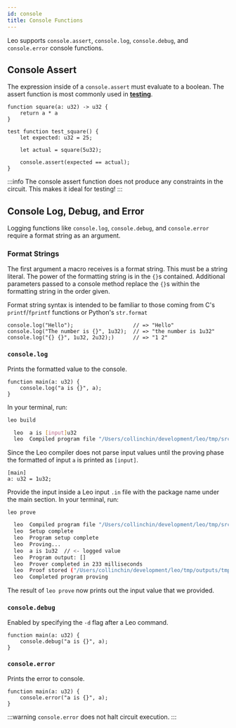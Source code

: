 ```yaml
---
id: console
title: Console Functions
---
```


Leo supports `console.assert`, `console.log`, `console.debug`, and `console.error` console functions.

## Console Assert

The expression inside of a `console.assert` must evaluate to a boolean.
The assert function is most commonly used in [**testing**](aleo/documentation/developer/language/12_tests.md).

```leo
function square(a: u32) -> u32 {
    return a * a
}

test function test_square() {
    let expected: u32 = 25;

    let actual = square(5u32);

    console.assert(expected == actual);
}
```

:::info
The console assert function does not produce any constraints in the circuit. This makes it ideal for testing!
:::

## Console Log, Debug, and Error

Logging functions like `console.log`, `console.debug`, and `console.error` require a format string as an argument. 

### Format Strings
The first argument a macro receives is a format string. This must be a string literal. The power of the formatting string is in the `{}`s contained.
Additional parameters passed to a console method replace the `{}`s within the formatting string in the order given.

Format string syntax is intended to be familiar to those coming from C's `printf`/`fprintf` functions or Python's `str.format`

```leo
console.log("Hello");                   // => "Hello"
console.log("The number is {}", 1u32);  // => "the number is 1u32"
console.log("{} {}", 1u32, 2u32);)      // => "1 2"
```


### `console.log`
Prints the formatted value to the console.
```leo title="src/main.leo"
function main(a: u32) {
    console.log("a is {}", a);
}
```
In your terminal, run:
```bash
leo build
```
```bash title="console output:"
  leo  a is [input]u32
  leo  Compiled program file "/Users/collinchin/development/leo/tmp/src/main.leo"
```

Since the Leo compiler does not parse input values until the proving phase the formatted of input `a` is printed as `[input]`.

```leo title="inputs/{$NAME}.in
[main]
a: u32 = 1u32;
```

Provide the input inside a Leo input `.in` file with the package name under the main section. In your terminal, run:

```leo
leo prove
```

```bash title="console output:"
  leo  Compiled program file "/Users/collinchin/development/leo/tmp/src/main.leo"
  leo  Setup complete
  leo  Program setup complete
  leo  Proving...
  leo  a is 1u32  // <- logged value
  leo  Program output: []
  leo  Prover completed in 233 milliseconds
  leo  Proof stored ("/Users/collinchin/development/leo/tmp/outputs/tmp.proof")
  leo  Completed program proving
```

The result of `leo prove` now prints out the input value that we provided. 

### `console.debug`
Enabled by specifying the `-d` flag after a Leo command.
```leo
function main(a: u32) {
    console.debug("a is {}", a);
}
```

### `console.error`
Prints the error to console. 
```leo
function main(a: u32) {
    console.error("a is {}", a);
}
```
:::warning
`console.error` does not halt circuit execution.
:::